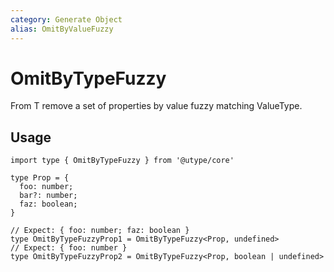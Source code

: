 ```yaml
---
category: Generate Object
alias: OmitByValueFuzzy
---
```


# OmitByTypeFuzzy

<TypeInfo category="Generate Object" :alias="['OmitByValueFuzzy']" />

From T remove a set of properties by value fuzzy matching ValueType.

## Usage

```ts{9,11}
import type { OmitByTypeFuzzy } from '@utype/core'

type Prop = {
  foo: number;
  bar?: number;
  faz: boolean;
}

// Expect: { foo: number; faz: boolean }
type OmitByTypeFuzzyProp1 = OmitByTypeFuzzy<Prop, undefined>
// Expect: { foo: number }
type OmitByTypeFuzzyProp2 = OmitByTypeFuzzy<Prop, boolean | undefined>
```
